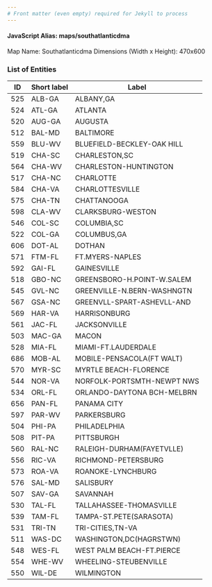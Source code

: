 ```yaml
---
# Front matter (even empty) required for Jekyll to process
---
```


#### JavaScript Alias: maps/southatlanticdma

Map Name: Southatlanticdma
Dimensions (Width x Height): 470x600





### List of Entities

ID | Short label | Label
---|---|---|
525|ALB-GA|ALBANY,GA
524|ATL-GA|ATLANTA
520|AUG-GA|AUGUSTA
512|BAL-MD|BALTIMORE
559|BLU-WV|BLUEFIELD-BECKLEY-OAK HILL
519|CHA-SC|CHARLESTON,SC
564|CHA-WV|CHARLESTON-HUNTINGTON
517|CHA-NC|CHARLOTTE
584|CHA-VA|CHARLOTTESVILLE
575|CHA-TN|CHATTANOOGA
598|CLA-WV|CLARKSBURG-WESTON
546|COL-SC|COLUMBIA,SC
522|COL-GA|COLUMBUS,GA
606|DOT-AL|DOTHAN
571|FTM-FL|FT.MYERS-NAPLES
592|GAI-FL|GAINESVILLE
518|GBO-NC|GREENSBORO-H.POINT-W.SALEM
545|GVL-NC|GREENVILLE-N.BERN-WASHNGTN
567|GSA-NC|GREENVLL-SPART-ASHEVLL-AND
569|HAR-VA|HARRISONBURG
561|JAC-FL|JACKSONVILLE
503|MAC-GA|MACON
528|MIA-FL|MIAMI-FT.LAUDERDALE
686|MOB-AL|MOBILE-PENSACOLA(FT WALT)
570|MYR-SC|MYRTLE BEACH-FLORENCE
544|NOR-VA|NORFOLK-PORTSMTH-NEWPT NWS
534|ORL-FL|ORLANDO-DAYTONA BCH-MELBRN
656|PAN-FL|PANAMA CITY
597|PAR-WV|PARKERSBURG
504|PHI-PA|PHILADELPHIA
508|PIT-PA|PITTSBURGH
560|RAL-NC|RALEIGH-DURHAM(FAYETVLLE)
556|RIC-VA|RICHMOND-PETERSBURG
573|ROA-VA|ROANOKE-LYNCHBURG
576|SAL-MD|SALISBURY
507|SAV-GA|SAVANNAH
530|TAL-FL|TALLAHASSEE-THOMASVILLE
539|TAM-FL|TAMPA-ST.PETE(SARASOTA)
531|TRI-TN|TRI-CITIES,TN-VA
511|WAS-DC|WASHINGTON,DC(HAGRSTWN)
548|WES-FL|WEST PALM BEACH-FT.PIERCE
554|WHE-WV|WHEELING-STEUBENVILLE
550|WIL-DE|WILMINGTON